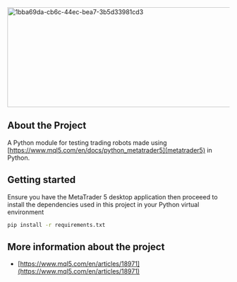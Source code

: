 <img width="1024" height="226" alt="1bba69da-cb6c-44ec-bea7-3b5d33981cd3" src="https://github.com/user-attachments/assets/f6b385db-f057-4042-9120-4b92352ce10e" />

## About the Project

A Python module for testing trading robots made using [https://www.mql5.com/en/docs/python_metatrader5](metatrader5) in Python.

## Getting started

Ensure you have the MetaTrader 5 desktop application then proceeed to install the dependencies used in this project in your Python virtual environment

```bash
pip install -r requirements.txt
```

## More information about the project

- [https://www.mql5.com/en/articles/18971](https://www.mql5.com/en/articles/18971)